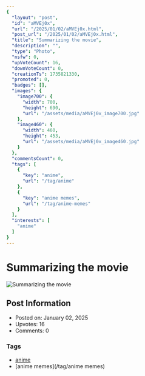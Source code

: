 ```yaml
---
{
  "layout": "post",
  "id": "aMVEj0x",
  "url": "/2025/01/02/aMVEj0x.html",
  "post_url": "/2025/01/02/aMVEj0x.html",
  "title": "Summarizing the movie",
  "description": "",
  "type": "Photo",
  "nsfw": 0,
  "upVoteCount": 16,
  "downVoteCount": 0,
  "creationTs": 1735821330,
  "promoted": 0,
  "badges": [],
  "images": {
    "image700": {
      "width": 700,
      "height": 690,
      "url": "/assets/media/aMVEj0x_image700.jpg"
    },
    "image460": {
      "width": 460,
      "height": 453,
      "url": "/assets/media/aMVEj0x_image460.jpg"
    }
  },
  "commentsCount": 0,
  "tags": [
    {
      "key": "anime",
      "url": "/tag/anime"
    },
    {
      "key": "anime memes",
      "url": "/tag/anime-memes"
    }
  ],
  "interests": [
    "anime"
  ]
}
---
```


# Summarizing the movie

![Summarizing the movie](/assets/media/aMVEj0x_image700.jpg)

## Post Information

- Posted on: January 02, 2025
- Upvotes: 16
- Comments: 0

### Tags

- [anime](/tag/anime)
- [anime memes](/tag/anime memes)
